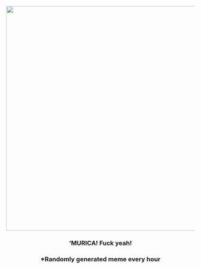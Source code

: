 <p align="center">
        <img src="https://i.redd.it/rpgu9315mi991.jpg" width="600" height="600">
        </p>
        <h3 align="center">‘MURICA! Fuck yeah!</h3>
        <h3 align="center">*Randomly generated meme every hour</h3>
    